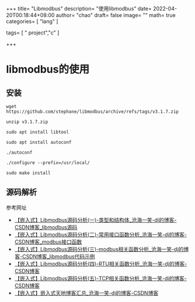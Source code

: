 +++
title= "Libmodbus"
description= "使用libmodbus"
date= 2022-04-20T00:18:44+08:00
author= "chao"
draft= false
image= "" 
math= true
categories= [
    "lang"
]

tags=  [
    " project","c"
]

+++

# libmodbus的使用

## 安装

~~~
wget https://github.com/stephane/libmodbus/archive/refs/tags/v3.1.7.zip

unzip v3.1.7.zip

sudo apt install libtool

sudo apt install autoconf

./autoconf

./configure --prefix=/usr/local/

sudo make install
~~~

## 源码解析

参考网址

- [【嵌入式】Libmodbus源码分析(一)-类型和结构体_沧海一笑-dj的博客-CSDN博客_libmodbus源码](https://blog.csdn.net/dengjin20104042056/article/details/116669466?ops_request_misc=%7B%22request%5Fid%22%3A%22165038752016781685380520%22%2C%22scm%22%3A%2220140713.130102334..%22%7D&request_id=165038752016781685380520&biz_id=0&utm_medium=distribute.pc_search_result.none-task-blog-2~all~sobaiduend~default-1-116669466.142^v9^pc_search_result_control_group,157^v4^new_style&utm_term=modbus_mapping_t&spm=1018.2226.3001.4187) 
- [【嵌入式】Libmodbus源码分析(二)-常用接口函数分析_沧海一笑-dj的博客-CSDN博客_modbus接口函数](https://dengjin.blog.csdn.net/article/details/116721415)  
- [【嵌入式】Libmodbus源码分析(三)-modbus相关函数分析_沧海一笑-dj的博客-CSDN博客_libmodbus代码示例](https://dengjin.blog.csdn.net/article/details/116752449)
- [【嵌入式】Libmodbus源码分析(四)-RTU相关函数分析_沧海一笑-dj的博客-CSDN博客](https://dengjin.blog.csdn.net/article/details/116752863)
- [【嵌入式】Libmodbus源码分析(五)-TCP相关函数分析_沧海一笑-dj的博客-CSDN博客](https://dengjin.blog.csdn.net/article/details/116753916)
- [【嵌入式】嵌入式天地博客汇总_沧海一笑-dj的博客-CSDN博客](https://dengjin.blog.csdn.net/article/details/116999754)